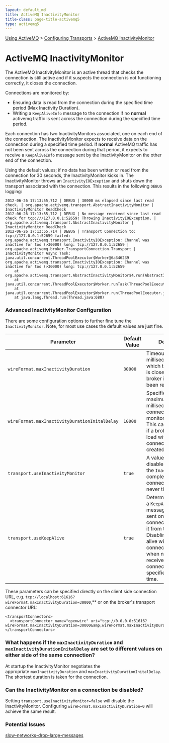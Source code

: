 ```yaml
---
layout: default_md
title: ActiveMQ InactivityMonitor 
title-class: page-title-activemq5
type: activemq5
---
```


[Using ActiveMQ](using-activemq) > [Configuring Transports](configuring-transports) > [ActiveMQ InactivityMonitor](activemq-inactivitymonitor)


ActiveMQ InactivityMonitor
==========================

The ActiveMQ InactivityMonitor is an active thread that checks the connection is still active and if it suspects the connection is not functioning correctly, it closes the connection.

Connections are monitored by:

*   Ensuring data is read from the connection during the specified time period (Max Inactivity Duration).
*   Writing a `KeepAliveInfo` message to the connection if no **normal** activemq traffic is sent across the connection during the specified time period.

Each connection has two InactivityMonitors associated, one on each end of the connection. The InactivityMonitor expects to receive data on the connection during a specified time period. If **normal** ActiveMQ traffic has not been sent across the connection during that period, it expects to receive a `KeepAliveInfo` message sent by the InactivityMonitor on the other end of the connection.

Using the default values; if no data has been written or read from the connection for 30 seconds, the InactivityMonitor kicks in. The InactivityMonitor throws an `InactivityIOException` and shuts down the transport associated with the connection. This results in the following `DEBUG` logging:
```
2012-06-26 17:13:55,712 | DEBUG | 30000 ms elapsed since last read check. | org.apache.activemq.transport.AbstractInactivityMonitor | InactivityMonitor ReadCheck
2012-06-26 17:13:55,712 | DEBUG | No message received since last read check for tcp:///127.0.0.1:52659! Throwing InactivityIOException. | org.apache.activemq.transport.AbstractInactivityMonitor | InactivityMonitor ReadCheck
2012-06-26 17:13:55,714 | DEBUG | Transport Connection to: tcp://127.0.0.1:52659 failed: 
org.apache.activemq.transport.InactivityIOException: Channel was inactive for too (>30000) long: tcp://127.0.0.1:52659 |
org.apache.activemq.broker.TransportConnection.Transport | InactivityMonitor Async Task: 
java.util.concurrent.ThreadPoolExecutor$Worker@6a346239
org.apache.activemq.transport.InactivityIOException: Channel was inactive for too (>30000) long: tcp://127.0.0.1:52659
    at org.apache.activemq.transport.AbstractInactivityMonitor$4.run(AbstractInactivityMonitor.java:187)
    at java.util.concurrent.ThreadPoolExecutor$Worker.runTask(ThreadPoolExecutor.java:886)
    at java.util.concurrent.ThreadPoolExecutor$Worker.run(ThreadPoolExecutor.java:908)
    at java.lang.Thread.run(Thread.java:680)
```

### Advanced InactivityMonitor Configuration

There are some configuration options to further fine tune the `InactivityMonitor`. Note, for most use cases the default values are just fine.

Parameter|Default Value|Description
---|---|---
`wireFormat.maxInactivityDuration`|`30000`|Timeout, in milliseconds, after which the connection is closed by the broker if no data has been received.
`wireFormat.maxInactivityDurationInitalDelay`|`10000`|Specifies the maximum delay, in milliseconds, before connection inactivity monitoring is started. This can prove useful if a broker is under load with many connections being created concurrently.
`transport.useInactivityMonitor`|`true`|A value of `false` disables the `InactivityMonitor` completely and connections will never time out.
`transport.useKeepAlive`|`true`|Determines if a `KeepAliveInfo` message should be sent on an idle connection to prevent it from timing out. Disabling the keep alive will still make connections time out when no data was received on the connection for the specified amount of time.

These parameters can be specified directly on the client side connection URL, e.g. `tcp://localhost:61616?wireFormat.maxInactivityDuration=30000`,** or on the broker's transport connector URL:
```
<transportConnectors>
  <transportConnector name="openwire" uri="tcp://0.0.0.0:61616?wireFormat.maxInactivityDuration=30000&amp;wireFormat.maxInactivityDurationInitalDelay=10000"/>
</transportConnectors>
```
### What happens if the `maxInactivityDuration` and `maxInactivityDurationInitalDelay` are set to different values on either side of the same connection?

At startup the InactivityMonitor negotiates the appropriate `maxInactivityDuration` and `maxInactivityDurationInitalDelay`. The shortest duration is taken for the connection.

### Can the InactivityMonitor on a connection be disabled?

Setting `transport.useInactivityMonitor=false` will disable the InactivityMonitor. Configuring `wireFormat.maxInactivityDuration=0` will achieve the same result.

### Potential Issues

[slow-networks-drop-large-messages](slow-networks-drop-large-messages)

